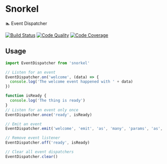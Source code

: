 # Snorkel
:swimmer: Event Dispatcher

[![Build Status](https://img.shields.io/codeship/e7ea1c30-0b2a-0133-a0cd-7a3dfede6987.svg)](https://codeship.com/projects/90768)
[![Code Quality](https://img.shields.io/codacy/62a8a546130e4c8590438bfa48a3e4ec.svg)](https://www.codacy.com)
[![Code Coverage](http://codecov.io/github/migme/snorkel/coverage.svg?branch=master)](http://codecov.io/github/migme/snorkel?branch=master)

## Usage

```js
import EventDispatcher from 'snorkel'

// Listen for an event
EventDispatcher.on('welcome', (data) => {
  console.log('The welcome event happened with ' + data)
})

function isReady {
  console.log('The thing is ready')
}
// Listen for an event only once
EventDispatcher.once('ready', isReady)

// Emit an event
EventDispatcher.emit('welcome', 'emit', 'as', 'many', 'params', 'as', 'you', 'like')

// Remove event listener
EventDispatcher.off('ready', isReady)

// Clear all event dispatchers
EventDispatcher.clear()
```
